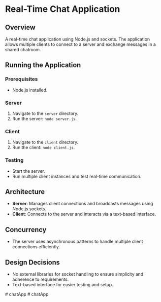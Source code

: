 # Real-Time Chat Application

## Overview
A real-time chat application using Node.js and sockets. The application allows multiple clients to connect to a server and exchange messages in a shared chatroom.

## Running the Application
### Prerequisites
- Node.js installed.

### Server
1. Navigate to the `server` directory.
2. Run the server: `node server.js`.

### Client
1. Navigate to the `client` directory.
2. Run the client: `node client.js`.

### Testing
- Start the server.
- Run multiple client instances and test real-time communication.

## Architecture
- **Server**: Manages client connections and broadcasts messages using Node.js sockets.
- **Client**: Connects to the server and interacts via a text-based interface.

## Concurrency
- The server uses asynchronous patterns to handle multiple client connections efficiently.

## Design Decisions
- No external libraries for socket handling to ensure simplicity and adherence to requirements.
- Text-based interface for easier testing and setup.


#   c h a t A p p  
 #   c h a t A p p  
 